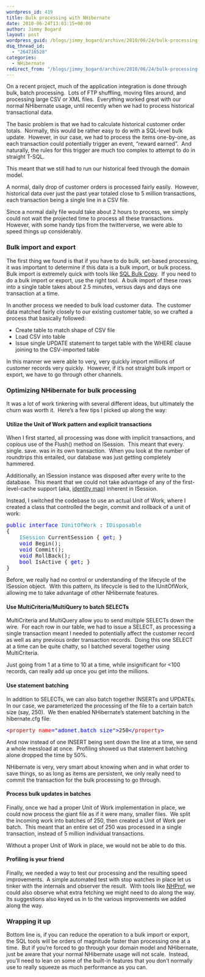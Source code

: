 ```yaml
---
wordpress_id: 419
title: Bulk processing with NHibernate
date: 2010-06-24T13:03:15+00:00
author: Jimmy Bogard
layout: post
wordpress_guid: /blogs/jimmy_bogard/archive/2010/06/24/bulk-processing-with-nhibernate.aspx
dsq_thread_id:
  - "264716528"
categories:
  - NHibernate
redirect_from: "/blogs/jimmy_bogard/archive/2010/06/24/bulk-processing-with-nhibernate.aspx/"
---
```

On a recent project, much of the application integration is done through bulk, batch processing.&#160; Lots of FTP shuffling, moving files around, and processing large CSV or XML files.&#160; Everything worked great with our normal NHibernate usage, until recently when we had to process historical transactional data.

The basic problem is that we had to calculate historical customer order totals.&#160; Normally, this would be rather easy to do with a SQL-level bulk update.&#160; However, in our case, we had to process the items one-by-one, as each transaction could potentially trigger an event, “reward earned”.&#160; And naturally, the rules for this trigger are much too complex to attempt to do in straight T-SQL.

This meant that we still had to run our historical feed through the domain model.

A normal, daily drop of customer orders is processed fairly easily.&#160; However, historical data over just the past year totaled close to 5 million transactions, each transaction being a single line in a CSV file.

Since a normal daily file would take about 2 hours to process, we simply could not wait the projected time to process all these transactions.&#160; However, with some handy tips from the twitterverse, we were able to speed things up considerably.

### Bulk import and export

The first thing we found is that if you have to do bulk, set-based processing, it was important to determine if this data is a bulk import, or bulk process.&#160; Bulk import is extremely quick with tools like [SQL Bulk Copy](http://msdn.microsoft.com/en-us/library/ms188609.aspx).&#160; If you need to do a bulk import or export, use the right tool.&#160; A bulk import of these rows into a single table takes about 2.5 minutes, versus days and days one transaction at a time.

In another process we needed to bulk load customer data.&#160; The customer data matched fairly closely to our existing customer table, so we crafted a process that basically followed:

  * Create table to match shape of CSV file
  * Load CSV into table
  * Issue single UPDATE statement to target table with the WHERE clause joining to the CSV-imported table

In this manner we were able to very, very quickly import millions of customer records very quickly.&#160; However, if it’s not straight bulk import or export, we have to go through other channels.

### 

### Optimizing NHibernate for bulk processing

It was a lot of work tinkering with several different ideas, but ultimately the churn was worth it.&#160; Here’s a few tips I picked up along the way:

#### Utilize the Unit of Work pattern and explicit transactions

When I first started, all processing was done with implicit transactions, and copious use of the Flush() method on ISession.&#160; This meant that every. single. save. was in its own transaction.&#160; When you look at the number of roundtrips this entailed, our database was just getting completely hammered.

Additionally, an ISession instance was disposed after every write to the database.&#160; This meant that we could not take advantage of any of the first-level-cache support (aka, [identity map](http://martinfowler.com/eaaCatalog/identityMap.html)) inherent in ISession.

Instead, I switched the codebase to use an actual Unit of Work, where I created a class that controlled the begin, commit and rollback of a unit of work:

<pre><span style="color: blue">public interface </span><span style="color: #2b91af">IUnitOfWork </span>: <span style="color: #2b91af">IDisposable
</span>{
    <span style="color: #2b91af">ISession </span>CurrentSession { <span style="color: blue">get</span>; }
    <span style="color: blue">void </span>Begin();
    <span style="color: blue">void </span>Commit();
    <span style="color: blue">void </span>RollBack();
    <span style="color: blue">bool </span>IsActive { <span style="color: blue">get</span>; }
}</pre>

[](http://11011.net/software/vspaste)

Before, we really had no control or understanding of the lifecycle of the ISession object.&#160; With this pattern, its lifecycle is tied to the IUnitOfWork, allowing me to take advantage of other NHibernate features.

#### Use MultiCriteria/MultiQuery to batch SELECTs

MultiCriteria and MultiQuery allow you to send multiple SELECTs down the wire.&#160; For each row in our table, we had to issue a SELECT, as processing a single transaction meant I needed to potentially affect the customer record as well as any previous order transaction records.&#160; Doing this one SELECT at a time can be quite chatty, so I batched several together using MultiCriteria.

Just going from 1 at a time to 10 at a time, while insignificant for <100 records, can really add up once you get into the millions.

#### Use statement batching

In addition to SELECTs, we can also batch together INSERTs and UPDATEs.&#160; In our case, we parameterized the processing of the file to a certain batch size (say, 250).&#160; We then enabled NHibernate’s statement batching in the hibernate.cfg file:

<pre><span style="color: blue">&lt;</span><span style="color: #a31515">property </span><span style="color: red">name</span><span style="color: blue">=</span>"<span style="color: blue">adonet.batch_size</span>"<span style="color: blue">&gt;</span>250<span style="color: blue">&lt;/</span><span style="color: #a31515">property</span><span style="color: blue">&gt;</span></pre>

[](http://11011.net/software/vspaste)

And now instead of one INSERT being sent down the line at a time, we send a whole messload at once.&#160; Profiling showed us that statement batching alone dropped the time by 50%.

NHibernate is very, very smart about knowing when and in what order to save things, so as long as items are persistent, we only really need to commit the transaction for the bulk processing to go through.

#### Process bulk updates in batches

Finally, once we had a proper Unit of Work implementation in place, we could now process the giant file as if it were many, smaller files.&#160; We split the incoming work into batches of 250, then created a Unit of Work per batch.&#160; This meant that an entire set of 250 was processed in a single transaction, instead of 5 million individual transactions.

Without a proper Unit of Work in place, we would not be able to do this.

#### Profiling is your friend

Finally, we needed a way to test our processing and the resulting speed improvements.&#160; A simple automated test with stop watches in place let us tinker with the internals and observer the result.&#160; With tools like [NHProf](http://nhprof.com/), we could also observe what extra fetching we might need to do along the way.&#160; Its suggestions also keyed us in to the various improvements we added along the way.

### Wrapping it up

Bottom line is, if you can reduce the operation to a bulk import or export, the SQL tools will be orders of magnitude faster than processing one at a time.&#160; But if you’re forced to go through your domain model and NHibernate, just be aware that your normal NHibernate usage will not scale.&#160; Instead, you’ll need to lean on some of the built-in features that you don’t normally use to really squeeze as much performance as you can.